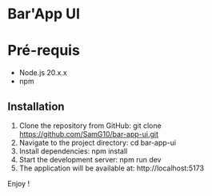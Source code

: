 # Bar'App UI

# Pré-requis

- Node.js 20.x.x
- npm

## Installation

1. Clone the repository from GitHub: git clone https://github.com/SamG10/bar-app-ui.git
2. Navigate to the project directory: cd bar-app-ui
3. Install dependencies: npm install
4. Start the development server: npm run dev
5. The application will be available at: http://localhost:5173

Enjoy !
